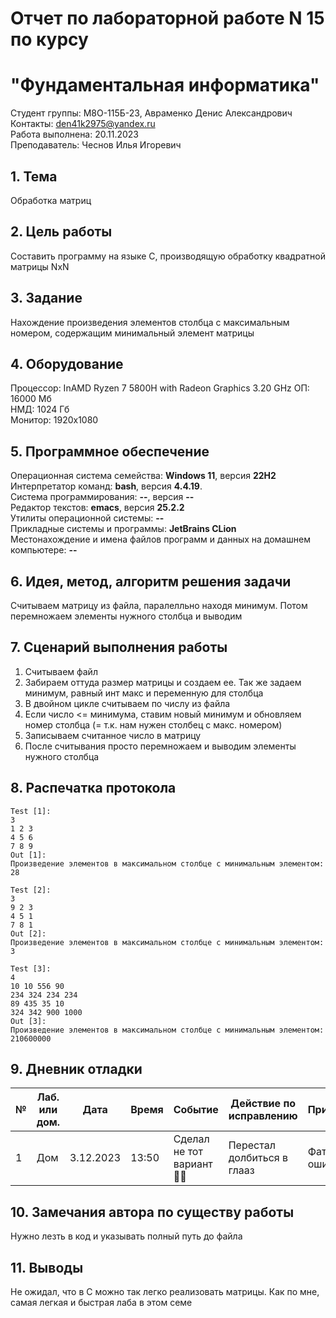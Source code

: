 # Отчет по лабораторной работе N 15 по курсу
# "Фундаментальная информатика"

Студент группы: M8О-115Б-23, Авраменко Денис Александрович\
Контакты: den41k2975@yandex.ru \
Работа выполнена: 20.11.2023\
Преподаватель: Чеснов Илья Игоревич

## 1. Тема

Обработка матриц

## 2. Цель работы

Составить программу на языке C, производящую обработку квадратной матрицы NxN

## 3. Задание

Нахождение произведения элементов столбца с максимальным номером, содержащим минимальный элемент матрицы

## 4. Оборудование

Процессор: InAMD Ryzen 7 5800H with Radeon Graphics 3.20 GHz
ОП: 16000 Мб\
НМД: 1024 Гб\
Монитор: 1920x1080

## 5. Программное обеспечение

Операционная система семейства: **Windows 11**, версия **22H2**\
Интерпретатор команд: **bash**, версия **4.4.19**.\
Система программирования: **--**, версия **--**\
Редактор текстов: **emacs**, версия **25.2.2**\
Утилиты операционной системы: **--**\
Прикладные системы и программы: **JetBrains CLion**\
Местонахождение и имена файлов программ и данных на домашнем компьютере: **--**

## 6. Идея, метод, алгоритм решения задачи

Считываем матрицу из файла, паралелльно находя минимум. Потом перемножаем элементы нужного столбца и выводим

## 7. Сценарий выполнения работы

1. Считываем файл
2. Забираем оттуда размер матрицы и создаем ее. Так же задаем минимум, равный инт макс и переменную для столбца
2. В двойном цикле считываем по числу из файла
3. Если число <= минимума, ставим новый минимум и обновляем номер столбца (= т.к. нам нужен столбец с макс. номером)
4. Записываем считанное число в матрицу
5. После считывания просто перемножаем и выводим элементы нужного столбца

## 8. Распечатка протокола

```
Test [1]:
3
1 2 3
4 5 6
7 8 9
Out [1]:
Произведение элементов в максимальном столбце с минимальным элементом: 28

Test [2]:
3
9 2 3
4 5 1
7 8 1
Out [2]:
Произведение элементов в максимальном столбце с минимальным элементом: 3

Test [3]:
4
10 10 556 90
234 324 234 234
89 435 35 10
324 342 900 1000
Out [3]:
Произведение элементов в максимальном столбце с минимальным элементом: 210600000
```

## 9. Дневник отладки

| № | Лаб. или дом. | Дата       | Время     | Событие                  | Действие по исправлению | Примечание  |
|---|---------------|------------|-----------|--------------------------|-------------------------|-------------|
|1  | Дом           | 3.12.2023 | 13:50     | Сделал не тот вариант 🤩🤩    | Перестал долбиться в глааз     | Фатальная ошибка|


## 10. Замечания автора по существу работы

Нужно лезть в код и указывать полный путь до файла

## 11. Выводы

Не ожидал, что в С можно так легко реализовать матрицы. Как по мне, самая легкая и быстрая лаба в этом семе


